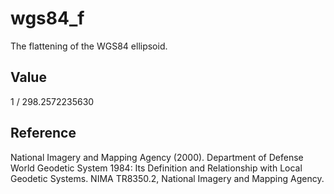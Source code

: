 # wgs84_f

The flattening of the WGS84 ellipsoid.

## Value

1 / 298.2572235630

## Reference

National Imagery and Mapping Agency (2000). Department of Defense World Geodetic
System 1984: Its Definition and Relationship with Local Geodetic Systems. NIMA
TR8350.2, National Imagery and Mapping Agency.
